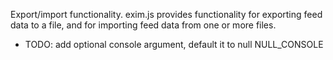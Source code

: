 
Export/import functionality. exim.js provides functionality for exporting feed data to a file, and for importing feed data from one or more files.

* TODO: add optional console argument, default it to null NULL_CONSOLE
